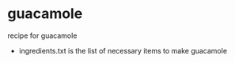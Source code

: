 # guacamole
recipe for guacamole

* ingredients.txt is the list of necessary items to make guacamole 
